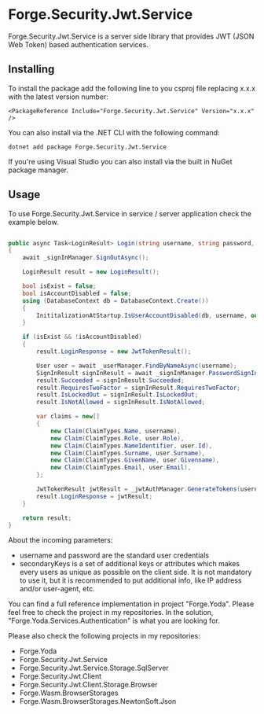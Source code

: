 # Forge.Security.Jwt.Service
Forge.Security.Jwt.Service is a server side library that provides JWT (JSON Web Token) based authentication services.


## Installing

To install the package add the following line to you csproj file replacing x.x.x with the latest version number:

```
<PackageReference Include="Forge.Security.Jwt.Service" Version="x.x.x" />
```

You can also install via the .NET CLI with the following command:

```
dotnet add package Forge.Security.Jwt.Service
```

If you're using Visual Studio you can also install via the built in NuGet package manager.


## Usage
To use Forge.Security.Jwt.Service in service / server application check the example below.

```c#

public async Task<LoginResult> Login(string username, string password, IEnumerable<JwtKeyValuePair> secondaryKeys)
{
	await _signInManager.SignOutAsync();

	LoginResult result = new LoginResult();

	bool isExist = false;
	bool isAccountDisabled = false;
	using (DatabaseContext db = DatabaseContext.Create())
	{
		InititalizationAtStartup.IsUserAccountDisabled(db, username, out isExist, out isAccountDisabled);
	}

	if (isExist && !isAccountDisabled)
	{
		result.LoginResponse = new JwtTokenResult();

		User user = await _userManager.FindByNameAsync(username);
		SignInResult signInResult = await _signInManager.PasswordSignInAsync(user, password, false, false);
		result.Succeeded = signInResult.Succeeded;
		result.RequiresTwoFactor = signInResult.RequiresTwoFactor;
		result.IsLockedOut = signInResult.IsLockedOut;
		result.IsNotAllowed = signInResult.IsNotAllowed;

		var claims = new[]
		{
			new Claim(ClaimTypes.Name, username),
			new Claim(ClaimTypes.Role, user.Role),
			new Claim(ClaimTypes.NameIdentifier, user.Id),
			new Claim(ClaimTypes.Surname, user.Surname),
			new Claim(ClaimTypes.GivenName, user.Givenname),
			new Claim(ClaimTypes.Email, user.Email),
		};

		JwtTokenResult jwtResult = _jwtAuthManager.GenerateTokens(username, claims, DateTime.UtcNow, secondaryKeys);
		result.LoginResponse = jwtResult;
	}

	return result;
}

```

About the incoming parameters:
- username and password are the standard user credentials
- secondaryKeys is a set of additional keys or attributes which makes every users as unique as possible on the client side.
	It is not mandatory to use it, but it is recommended to put additional info, like IP address and/or user-agent, etc.

You can find a full reference implementation in project "Forge.Yoda". Please feel free to check the project in my repositories.
In the solution, "Forge.Yoda.Services.Authentication" is what you are looking for.


Please also check the following projects in my repositories:
- Forge.Yoda
- Forge.Security.Jwt.Service
- Forge.Security.Jwt.Service.Storage.SqlServer
- Forge.Security.Jwt.Client
- Forge.Security.Jwt.Client.Storage.Browser
- Forge.Wasm.BrowserStorages
- Forge.Wasm.BrowserStorages.NewtonSoft.Json
